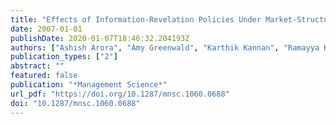```yaml
---
title: "Effects of Information-Revelation Policies Under Market-Structure Uncertainty"
date: 2007-01-01
publishDate: 2020-01-07T18:46:32.204193Z
authors: ["Ashish Arora", "Amy Greenwald", "Karthik Kannan", "Ramayya Krishnan"]
publication_types: ["2"]
abstract: ""
featured: false
publication: "*Management Science*"
url_pdf: "https://doi.org/10.1287/mnsc.1060.0688"
doi: "10.1287/mnsc.1060.0688"
---
```


